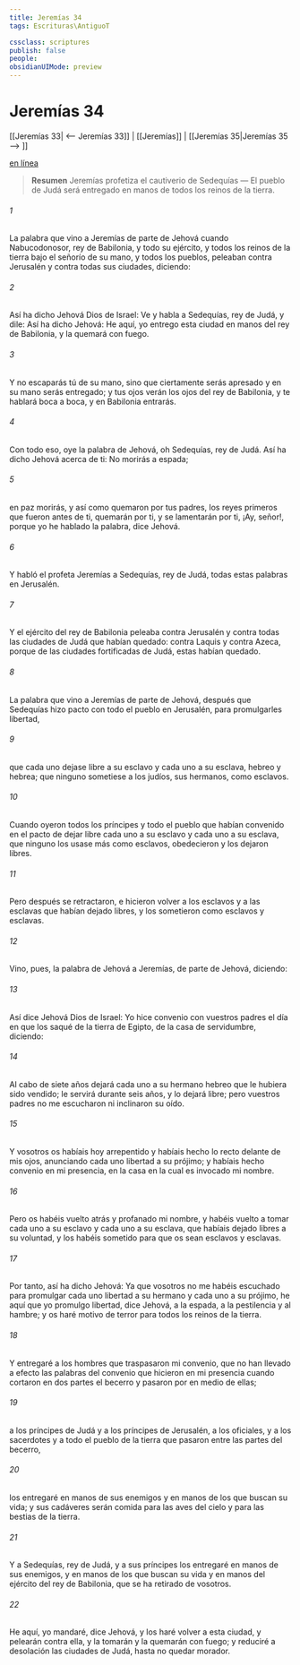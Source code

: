 ```yaml
---
title: Jeremías 34
tags: Escrituras\AntiguoT

cssclass: scriptures
publish: false
people:
obsidianUIMode: preview
---
```


# Jeremías 34
[[Jeremías 33| <-- Jeremías 33]] | [[Jeremías]] | [[Jeremías 35|Jeremías 35 --> ]]

[en línea](https://churchofjesuschrist.org/study/scriptures/ot/jer/34?lang=spa)

> __Resumen__
Jeremías profetiza el cautiverio de Sedequías — El pueblo de Judá será entregado en manos de todos los reinos de la tierra.

###### 1 
La palabra que vino a Jeremías de parte de Jehová cuando Nabucodonosor, rey de Babilonia, y todo su ejército, y todos los reinos de la tierra bajo el señorío de su mano, y todos los pueblos, peleaban contra Jerusalén y contra todas sus ciudades, diciendo:

###### 2 
Así ha dicho Jehová Dios de Israel: Ve y habla a Sedequías, rey de Judá, y dile: Así ha dicho Jehová: He aquí, yo entrego esta ciudad en manos del rey de Babilonia, y la quemará con fuego.

###### 3 
Y no escaparás tú de su mano, sino que ciertamente serás apresado y en su mano serás entregado; y tus ojos verán los ojos del rey de Babilonia, y te hablará boca a boca, y en Babilonia entrarás.

###### 4 
Con todo eso, oye la palabra de Jehová, oh Sedequías, rey de Judá. Así ha dicho Jehová acerca de ti: No morirás a espada;

###### 5 
en paz morirás, y así como quemaron  por tus padres, los reyes primeros que fueron antes de ti,  quemarán por ti, y se lamentarán por ti,  ¡Ay, señor!, porque yo he hablado la palabra, dice Jehová.

###### 6 
Y habló el profeta Jeremías a Sedequías, rey de Judá, todas estas palabras en Jerusalén.

###### 7 
Y el ejército del rey de Babilonia peleaba contra Jerusalén y contra todas las ciudades de Judá que habían quedado: contra Laquis y contra Azeca, porque de las ciudades fortificadas de Judá,  estas habían quedado.

###### 8 
La palabra que vino a Jeremías de parte de Jehová, después que Sedequías hizo pacto con todo el pueblo en Jerusalén, para promulgarles libertad,

###### 9 
que cada uno dejase libre a su esclavo y cada uno a su esclava, hebreo y hebrea; que ninguno sometiese a los judíos, sus hermanos, como esclavos.

###### 10 
Cuando oyeron todos los príncipes y todo el pueblo que habían convenido en el pacto de dejar libre cada uno a su esclavo y cada uno a su esclava, que ninguno los usase más como esclavos, obedecieron y los dejaron libres.

###### 11 
Pero después se retractaron, e hicieron volver a los esclavos y a las esclavas que habían dejado libres, y los sometieron como esclavos y esclavas.

###### 12 
Vino, pues, la palabra de Jehová a Jeremías, de parte de Jehová, diciendo:

###### 13 
Así dice Jehová Dios de Israel: Yo hice convenio con vuestros padres el día en que los saqué de la tierra de Egipto, de la casa de servidumbre, diciendo:

###### 14 
Al cabo de siete años dejará cada uno a su hermano hebreo que le hubiera sido vendido; le servirá durante seis años, y lo dejará libre; pero vuestros padres no me escucharon ni inclinaron su oído.

###### 15 
Y vosotros os habíais hoy arrepentido y habíais hecho lo recto delante de mis ojos, anunciando cada uno libertad a su prójimo; y habíais hecho convenio en mi presencia, en la casa en la cual es invocado mi nombre.

###### 16 
Pero os habéis vuelto atrás y profanado mi nombre, y habéis vuelto a tomar cada uno a su esclavo y cada uno a su esclava, que habíais dejado libres a su voluntad, y los habéis sometido para que os sean esclavos y esclavas.

###### 17 
Por tanto, así ha dicho Jehová: Ya que vosotros no me habéis escuchado para promulgar cada uno libertad a su hermano y cada uno a su prójimo, he aquí que yo promulgo libertad, dice Jehová,  a la espada, a la pestilencia y al hambre; y os haré motivo de terror para todos los reinos de la tierra.

###### 18 
Y entregaré a los hombres que traspasaron mi convenio, que no han llevado a efecto las palabras del convenio que hicieron en mi presencia cuando cortaron en dos partes el becerro y pasaron por en medio de ellas;

###### 19 
a los príncipes de Judá y a los príncipes de Jerusalén, a los oficiales, y a los sacerdotes y a todo el pueblo de la tierra que pasaron entre las partes del becerro,

###### 20 
los entregaré en manos de sus enemigos y en manos de los que buscan su vida; y sus cadáveres serán comida para las aves del cielo y para las bestias de la tierra.

###### 21 
Y a Sedequías, rey de Judá, y a sus príncipes los entregaré en manos de sus enemigos, y en manos de los que buscan su vida y en manos del ejército del rey de Babilonia, que se ha retirado de vosotros.

###### 22 
He aquí, yo mandaré, dice Jehová, y los haré volver a esta ciudad, y pelearán contra ella, y la tomarán y la quemarán con fuego; y reduciré a desolación las ciudades de Judá, hasta no quedar morador.

